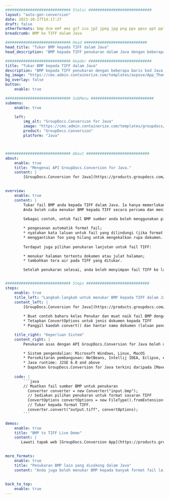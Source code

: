 ```yaml
---
############################# Static ############################
layout: "auto-gen-conversion"
date: 2023-10-27T14:17:27
draft: false
otherformats: bmp dcm emf emz gif ico jp2 jpeg jpg png pps ppsx ppt pptx psb psd svg svgz tga tif tiff webp wmf wmz
breadcrumb: BMP ke TIFF dalam Java

############################# Head ############################
head_title: "Tukar BMP kepada TIFF dalam Java"
head_description: "BMP kepada TIFF penukaran dalam Java dengan beberapa baris kod. Tukar lebih 160 format fail menggunakan API penukaran dokumen GroupDocs untuk Java"

############################# Header ############################
title: "Tukar BMP kepada TIFF dalam Java"
description: "BMP kepada TIFF penukaran dengan beberapa baris kod Java."
bg_image: "https://cms.admin.containerize.com/templates/aspose/App_Themes/V3/images/bg/header1.png"
bg_overlay: false
button:
    enable: true

############################# SubMenu ############################
submenu:
    enable: true

    left:
        img_alt: "GroupDocs.Conversion for Java"
        image: "https://cms.admin.containerize.com/templates/groupdocs/images/product-logos/90x90-noborder/groupdocs-conversion-java.png"
        product: "GroupDocs.Conversion"
        platform: "Java"



############################# About ############################
about:
    enable: true
    title: "Mengenai API GroupDocs.Conversion for Java."
    content: |
        [GroupDocs.Conversion for Java](https://products.groupdocs.com/conversion/java/) ialah API penukaran format fail lanjutan untuk menukar antara imej popular dan format dokumen seperti Microsoft Office, OpenDocument, PDF, HTML, e-mel, CAD. dan banyak lagi dengan hanya beberapa baris kod. API asli secara automatik mengesan format dokumen asal dan menawarkan banyak pilihan untuk menyesuaikan dokumen yang ditukar. Bersama-sama dengan fungsi mengekstrak maklumat daripada dokumen, ia juga menyokong caching hasil penukaran ke cakera tempatan secara lalai. Walau bagaimanapun, sebarang jenis storan cache boleh disokong dengan melaksanakan antara muka yang sesuai - Amazon S3, Dropbox, Google Drive, Windows Azure, Reddis atau mana-mana yang lain.
    

overview:
    enable: true
    content: |
        Tukar fail BMP anda kepada TIFF dalam Java. Ia hanya memerlukan beberapa baris kod Java pada mana-mana platform pilihan anda, seperti Windows, Linux, macOS.
        Anda boleh cuba menukar BMP kepada TIFF secara percuma dan menilai kualiti hasil penukaran. Bersama-sama dengan skrip penukaran fail mudah, anda boleh mencuba pilihan yang lebih canggih untuk memuatkan fail sumber BMP dan menyimpan output TIFF. 
        
        Sebagai contoh, untuk fail BMP sumber anda boleh menggunakan pilihan pemuatan berikut:

        * pengesanan automatik format fail;
        * nyatakan kata laluan untuk fail yang dilindungi (jika format fail menyokongnya);
        * menggantikan fon yang hilang untuk mengekalkan rupa dokumen.
        
        Terdapat juga pilihan penukaran lanjutan untuk fail TIFF:

        * menukar halaman tertentu dokumen atau julat halaman;
        * tambahkan tera air pada TIFF yang ditukar.

        Setelah penukaran selesai, anda boleh menyimpan fail TIFF ke laluan fail setempat anda atau ke mana-mana storan pihak ketiga seperti FTP, Amazon S3, Google Drive, Dropbox dll. Sila ambil perhatian - untuk menukar BMP kepada TIFF, anda tidak perlu memasang sebarang perisian tambahan, seperti MS Office, Open Office, Adobe Acrobat Reader dsb.


############################# Steps ############################
steps:
    enable: true
    title_left: "Langkah-langkah untuk menukar BMP kepada TIFF dalam Java"
    content_left: |
        [GroupDocs.Conversion for Java](https://products.groupdocs.com/conversion/java/) membenarkan pembangun menukar fail BMP kepada TIFF dengan mudah dengan beberapa baris kod.
        
        * Buat contoh baharu kelas Penukar dan muat naik fail BMP dengan laluan penuh
        * Tetapkan ConvertOptions untuk jenis dokumen kepada TIFF
        * Panggil kaedah convert() dan hantar nama dokumen (laluan penuh) dan format (TIFF) sebagai parameter

    title_right: "Keperluan Sistem"
    content_right: |
        Penukaran asas dengan API GroupDocs.Conversion for Java boleh dilakukan dengan hanya beberapa baris kod. API kami disokong pada semua platform dan sistem pengendalian utama. Sebelum melaksanakan kod di bawah, pastikan anda mempunyai prasyarat berikut dipasang pada sistem anda.

        * Sistem pengendalian: Microsoft Windows, Linux, MacOS
        * Persekitaran pembangunan: NetBeans, Intellij IDEA, Eclipse, etc.
        * Java runtime: J2SE 6.0 and above
        * Dapatkan GroupDocs.Conversion for Java terkini daripada [Maven](https://repository.groupdocs.com/webapp/#/artifacts/browse/tree/General/repo/com/groupdocs/groupdocs-conversion)
         
    code: |
        ```java    
        // Muatkan fail sumber BMP untuk penukaran
          Converter converter = new Converter("input.bmp");
          // Sediakan pilihan penukaran untuk format sasaran TIFF
          ConvertOptions convertOptions = new FileType().fromExtension("tiff").getConvertOptions();
          // Tukar kepada format TIFF.
          converter.convert("output.tiff", convertOptions);
        ```

demos:
    enable: true
    title: "BMP to TIFF Live Demo"
    content: |
       Lawati tapak web [GroupDocs.Conversion App](https://products.groupdocs.app/conversion/family) kami dan cuba BMP kepada TIFF penukaran sekarang. Demo percuma mempunyai faedah berikut
          

more_formats:
    enable: true
    title: "Penukaran BMP lain yang disokong dalam Java"
    content: "Anda juga boleh menukar BMP kepada banyak format fail lain. Sila lihat senarai di bawah."
       
       
back_to_top:
    enable: true
---
```

